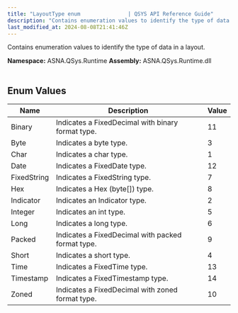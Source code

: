 ```yaml
---
title: "LayoutType enum               | QSYS API Reference Guide"
description: "Contains enumeration values to identify the type of data in a layout. "
last_modified_at: 2024-08-08T21:41:46Z
---
```


Contains enumeration values to identify the type of data in a layout.

**Namespace:** ASNA.QSys.Runtime
**Assembly:** ASNA.QSys.Runtime.dll
<br>
<br>

## Enum Values

| Name | Description | Value
| --- | --- | --- 
| Binary | Indicates a FixedDecimal with binary format type. | 11 |
| Byte | Indicates a byte type. | 3 |
| Char | Indicates a char type. | 1 |
| Date | Indicates a FixedDate type. | 12 |
| FixedString | Indicates a FixedString type. | 7 |
| Hex | Indicates a Hex (byte[]) type. | 8 |
| Indicator | Indicates an Indicator type. | 2 |
| Integer | Indicates an int type. | 5 |
| Long | Indicates a long type. | 6 |
| Packed | Indicates a FixedDecimal with packed format type. | 9 |
| Short | Indicates a short type. | 4 |
| Time | Indicates a FixedTime type. | 13 |
| Timestamp | Indicates a FixedTimestamp type. | 14 |
| Zoned | Indicates a FixedDecimal with zoned format type. | 10 |
